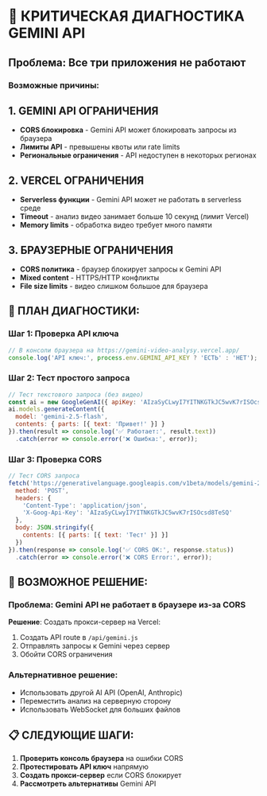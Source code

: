 # 🚨 КРИТИЧЕСКАЯ ДИАГНОСТИКА GEMINI API

## Проблема: Все три приложения не работают

### Возможные причины:

## 1. GEMINI API ОГРАНИЧЕНИЯ
- **CORS блокировка** - Gemini API может блокировать запросы из браузера
- **Лимиты API** - превышены квоты или rate limits
- **Региональные ограничения** - API недоступен в некоторых регионах

## 2. VERCEL ОГРАНИЧЕНИЯ
- **Serverless функции** - Gemini API может не работать в serverless среде
- **Timeout** - анализ видео занимает больше 10 секунд (лимит Vercel)
- **Memory limits** - обработка видео требует много памяти

## 3. БРАУЗЕРНЫЕ ОГРАНИЧЕНИЯ
- **CORS политика** - браузер блокирует запросы к Gemini API
- **Mixed content** - HTTPS/HTTP конфликты
- **File size limits** - видео слишком большое для браузера

## 🔧 ПЛАН ДИАГНОСТИКИ:

### Шаг 1: Проверка API ключа
```javascript
// В консоли браузера на https://gemini-video-analysy.vercel.app/
console.log('API ключ:', process.env.GEMINI_API_KEY ? 'ЕСТЬ' : 'НЕТ');
```

### Шаг 2: Тест простого запроса
```javascript
// Тест текстового запроса (без видео)
const ai = new GoogleGenAI({ apiKey: 'AIzaSyCLwyI7YITNKGTkJC5wvK7rISOcsd8TeSQ' });
ai.models.generateContent({
  model: 'gemini-2.5-flash',
  contents: { parts: [{ text: 'Привет!' }] }
}).then(result => console.log('✅ Работает:', result.text))
  .catch(error => console.error('❌ Ошибка:', error));
```

### Шаг 3: Проверка CORS
```javascript
// Тест CORS запроса
fetch('https://generativelanguage.googleapis.com/v1beta/models/gemini-2.5-flash:generateContent', {
  method: 'POST',
  headers: {
    'Content-Type': 'application/json',
    'X-Goog-Api-Key': 'AIzaSyCLwyI7YITNKGTkJC5wvK7rISOcsd8TeSQ'
  },
  body: JSON.stringify({
    contents: [{ parts: [{ text: 'Тест' }] }]
  })
}).then(response => console.log('✅ CORS OK:', response.status))
  .catch(error => console.error('❌ CORS Error:', error));
```

## 🚨 ВОЗМОЖНОЕ РЕШЕНИЕ:

### Проблема: Gemini API не работает в браузере из-за CORS

**Решение**: Создать прокси-сервер на Vercel:

1. Создать API route в `/api/gemini.js`
2. Отправлять запросы к Gemini через сервер
3. Обойти CORS ограничения

### Альтернативное решение:
- Использовать другой AI API (OpenAI, Anthropic)
- Переместить анализ на серверную сторону
- Использовать WebSocket для больших файлов

## 📋 СЛЕДУЮЩИЕ ШАГИ:

1. **Проверить консоль браузера** на ошибки CORS
2. **Протестировать API ключ** напрямую
3. **Создать прокси-сервер** если CORS блокирует
4. **Рассмотреть альтернативы** Gemini API
